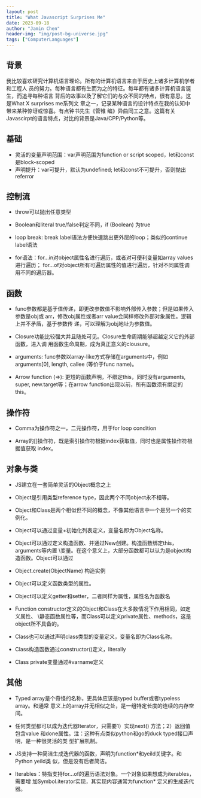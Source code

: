 ```yaml
---
layout: post
title: "What Javascript Surprises Me"
date: 2023-09-18
author: "Jamin Chen"
header-img: "img/post-bg-universe.jpg"
tags: ["ComputerLanguages"]
---
```


## 背景

我比较喜欢研究计算机语言理论。所有的计算机语言来自于历史上诸多计算机学者和工程人
员的努力。每种语言都有生而为之的特征。每年都有诸多计算机语言诞生，而追寻每种语言
背后的故事以及了解它们的与众不同的特点，很有意思。这是What X surprises me系列文
章之一，记录某种语言的设计特点在我的认知中带来某种惊讶或惊喜。有点钟书先生《管锥
编》异曲同工之意。这篇有关Javascirpt的语言特点，对比的背景是Java/CPP/Python等。

## 基础

*   灵活的变量声明范围：var声明范围为function or script scoped，let和const是block-scoped
*   声明提升：var可提升，默认为undefined; let和const不可提升，否则抛出referror

## 控制流

*   throw可以抛出任意类型

*   Boolean和literal true/false判定不同，if (Boolean) 为true

*   loop break: break label语法方便快速跳出更外层的loop；类似的continue label语法

*   for语法：for...in对object属性名进行遍历，或者对可便利变量如array values进行遍历；
    for...of对object所有可遍历属性的值进行遍历，针对不同属性调用不同的遍历器。

## 函数

*   func参数都是基于值传递，即更改参数值不影响外部传入参数；但是如果传入参数是obj或
    arr，修改obj属性或者arr value会同样修改外部对象属性。逻辑上并不矛盾，基于参数传
    递，可以理解为obj地址为参数值。

*   Closure功能比较强大并且随处可见。Closure生命周期能够超越定义它的外部函数，进入调
    用函数生命周期，成为真正意义的clousure。

*   arguments: func参数以array-like方式存储在arguments中，例如arguments\[0], length,
    callee (等价于func name)。

*   Arrow function (=>): 更短的函数声明，不绑定this，同时没有arguments, super,
    new.target等；在arrow function出现以前，所有函数须有绑定的this。

## 操作符

*   Comma为操作符之一，二元操作符，用于for loop condition

*   Array的\[]操作符，既是索引操作符根据index获取值，同时也是属性操作符根据值获取
    index。

## 对象与类

*   JS建立在一套简单灵活的Object概念之上

*   Object是引用类型reference type，因此两个不同object永不相等。

*   Object和Class是两个相似但不同的概念，不像其他语言中一个是另一个的实例化。

*   Object可以通过变量+初始化列表定义，变量名即为Object名称。

*   Object可以通过定义构造函数、并通过New创建。构造函数绑定this，arguments等内置
    \变量。在这个意义上，大部分函数都可以认为是object构造函数。Object可以通过

*   Object.create(ObjectName) 构造实例

*   Object可以定义函数类型的属性。

*   Object可以定义getter和setter，二者同样为属性，属性名为函数名

*   Function constructor定义的Object和Class在大多数情况下作用相同，如定义属性、
    \静态函数属性等，而Class可以定义private属性、methods，这是object所不具备的。

*   Class也可以通过声明class类型的变量定义，变量名即为Class名称。

*   Class构造函数通过constructor()定义，literally

*   Class private变量通过#varname定义

## 其他

*   Typed array是个奇怪的名称，更具体应该是typed buffer或者typeless array。和通常
    意义上的array并无相似之处，是一组特定长度的连续的内存空间。

*   任何类型都可以成为迭代器Iterator，只需要1）实现next() 方法；2）返回值包含value
    和done属性。注：这种有点类似python和go的duck typed接口声明，是一种很灵活的类
    型扩展机制。

*   JS支持一种简洁生成迭代器的函数，声明为function\*和yeild关键字。和Python yeild类
    似，但是没有后者简洁。

*   Iterables：特指支持for...of的遍历语法对象。一个对象如果想成为iterables，需要增
    加Symbol.iterator实现，其实现内容通常为function\* 定义的生成迭代器。
